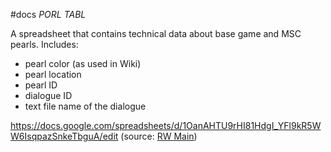 #docs
*PORL TABL*

A spreadsheet that contains technical data about base game and MSC pearls.
Includes:
- pearl color (as used in Wiki)
- pearl location
- pearl ID
- dialogue ID
- text file name of the dialogue

https://docs.google.com/spreadsheets/d/1OanAHTU9rHI81HdgI_YFl9kR5WW6IsqpazSnkeTbguA/edit
(source: [RW Main](https://discord.com/channels/291184728944410624/296133304632213504/1111342813964161035))
